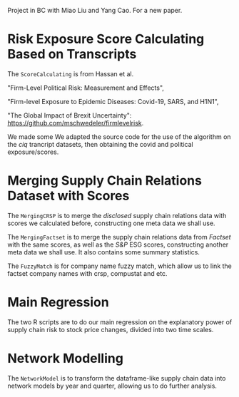 Project in BC with Miao Liu and Yang Cao. For a new paper.

# Risk Exposure Score Calculating Based on Transcripts

The `ScoreCalculating` is from Hassan et al. 

"Firm-Level Political Risk: Measurement and Effects", 

"Firm-level Exposure to Epidemic Diseases: Covid-19, SARS, and H1N1", 

"The Global Impact of Brexit Uncertainty": https://github.com/mschwedeler/firmlevelrisk. 

We made some We adapted the source code for the use of the algorithm on the _ciq_ trancript datasets, then obtaining the covid and political exposure/scores. 

# Merging Supply Chain Relations Dataset with Scores

The `MergingCRSP` is to merge the _disclosed_ supply chain relations data with scores we calculated before, constructing one meta data we shall use.

The `MergingFactset` is to merge the supply chain relations data from _Factset_ with the same scores, as well as the _S&P_ ESG scores, constructing another meta data we shall use. It also contains some summary statistics.

The `FuzzyMatch` is for company name fuzzy match, which allow us to link the factset company names with crsp, compustat and etc.

# Main Regression

The two R scripts are to do our main regression on the explanatory power of supply chain risk to stock price changes, divided into two time scales.

# Network Modelling

The `NetworkModel` is to transform the dataframe-like supply chain data into network models by year and quarter, allowing us to do further analysis.
